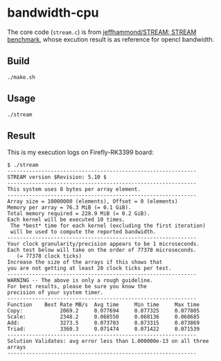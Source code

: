 # bandwidth-cpu

The core code (`stream.c`) is from [jeffhammond/STREAM: STREAM benchmark](https://github.com/jeffhammond/STREAM), whose excution result is as reference for opencl bandwidth.

## Build

```shell
./make.sh
```

## Usage

```shell
./stream
```

## Result

This is my execution logs on Firefly-RK3399 board: 

```shell
$ ./stream 
-------------------------------------------------------------
STREAM version $Revision: 5.10 $
-------------------------------------------------------------
This system uses 8 bytes per array element.
-------------------------------------------------------------
Array size = 10000000 (elements), Offset = 0 (elements)
Memory per array = 76.3 MiB (= 0.1 GiB).
Total memory required = 228.9 MiB (= 0.2 GiB).
Each kernel will be executed 10 times.
 The *best* time for each kernel (excluding the first iteration)
 will be used to compute the reported bandwidth.
-------------------------------------------------------------
Your clock granularity/precision appears to be 1 microseconds.
Each test below will take on the order of 77378 microseconds.
   (= 77378 clock ticks)
Increase the size of the arrays if this shows that
you are not getting at least 20 clock ticks per test.
-------------------------------------------------------------
WARNING -- The above is only a rough guideline.
For best results, please be sure you know the
precision of your system timer.
-------------------------------------------------------------
Function    Best Rate MB/s  Avg time     Min time     Max time
Copy:            2069.2     0.077694     0.077325     0.077805
Scale:           2348.2     0.068550     0.068136     0.068685
Add:             3273.5     0.073703     0.073315     0.073869
Triad:           3360.3     0.071474     0.071422     0.071539
-------------------------------------------------------------
Solution Validates: avg error less than 1.000000e-13 on all three arrays
-------------------------------------------------------------
```
